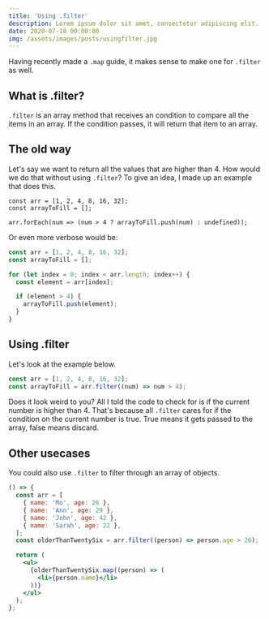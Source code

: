 ```yaml
---
title: 'Using .filter'
description: Lorem ipsum dolor sit amet, consectetur adipiscing elit.
date: 2020-07-18 00:00:00
img: /assets/images/posts/usingfilter.jpg
---
```


Having recently made a `.map` guide, it makes sense to make one for `.filter` as well.

## What is .filter?

`.filter` is an array method that receives an condition to compare all the items in
an array. If the condition passes, it will return that item to an array.

## The old way

Let's say we want to return all the values that are higher than 4. How would we do that
without using `.filter`? To give an idea, I made up an example that does this.

```
const arr = [1, 2, 4, 8, 16, 32];
const arrayToFill = [];

arr.forEach(num => (num > 4 ? arrayToFill.push(num) : undefined));
```

Or even more verbose would be:

```js
const arr = [1, 2, 4, 8, 16, 32];
const arrayToFill = [];

for (let index = 0; index < arr.length; index++) {
  const element = arr[index];

  if (element > 4) {
    arrayToFill.push(element);
  }
}
```

## Using .filter

Let's look at the example below.

```js {2}
const arr = [1, 2, 4, 8, 16, 32];
const arrayToFill = arr.filter((num) => num > 4);
```

Does it look weird to you? All I told the code to check for is if the current number is higher than 4. That's because all `.filter` cares for if the condition on the current number is true. True means it gets passed to the array, false means discard.

## Other usecases

You could also use `.filter` to filter through an array of objects.

```jsx react-live
() => {
  const arr = [
    { name: 'Mo', age: 26 },
    { name: 'Ann', age: 29 },
    { name: 'John', age: 42 },
    { name: 'Sarah', age: 22 },
  ];
  const olderThanTwentySix = arr.filter((person) => person.age > 26);

  return (
    <ul>
      {olderThanTwentySix.map((person) => (
        <li>{person.name}</li>
      ))}
    </ul>
  );
};
```
